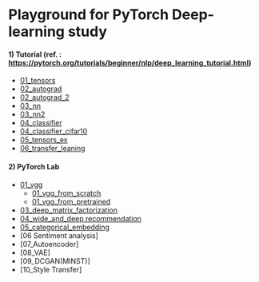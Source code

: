 # Playground for PyTorch Deep-learning study

#### 1) Tutorial (ref. : https://pytorch.org/tutorials/beginner/nlp/deep_learning_tutorial.html)

- [01_tensors](https://github.com/ljy3795/pytorch/blob/master/01_tuto/01_tensors.ipynb)
- [02_autograd](https://github.com/ljy3795/pytorch/blob/master/01_tuto/02_autograd.ipynb)
- [02_autograd_2](https://github.com/ljy3795/pytorch/blob/master/01_tuto/02_autograd_2.ipynb)
- [03_nn](https://github.com/ljy3795/pytorch/blob/master/01_tuto/03_nn.ipynb)
- [03_nn2](https://github.com/ljy3795/pytorch/blob/master/01_tuto/03_nn_2.ipynb)
- [04_classifier](https://github.com/ljy3795/pytorch/blob/master/01_tuto/04_classifier.ipynb)
- [04_classifier_cifar10](https://github.com/ljy3795/pytorch/blob/master/01_tuto/04_classifier_cifar10.ipynb)
- [05_tensors_ex](https://github.com/ljy3795/pytorch/blob/master/01_tuto/05_tensors_ex.ipynb)
- [06_transfer_leaning](https://github.com/ljy3795/pytorch/blob/master/01_tuto/06_transfer_learning.ipynb)


#### 2) PyTorch Lab
- [01_vgg](https://github.com/ljy3795/pytorch/tree/master/02_vgg)
  - [01_vgg_from_scratch](https://github.com/ljy3795/pytorch/blob/master/02_vgg/01_vgg_from_scratch.ipynb)
  - [01_vgg_from_pretrained](https://github.com/ljy3795/pytorch/blob/master/02_vgg/01_vgg.ipynb)  
- [03_deep_matrix_factorization](https://github.com/ljy3795/pytorch/tree/master/03_deep_mf)
- [04_wide_and_deep recommendation](https://github.com/ljy3795/pytorch/tree/master/04_wide_and_deep/wide_and_deep_for_py3)
- [05_categorical_embedding](https://github.com/ljy3795/pytorch_lab/tree/master/05_categorical_embedding)
- [06 Sentiment analysis]
- [07_Autoencoder]
- [08_VAE]
- [09_DCGAN(MINST)]
- [10_Style Transfer]
